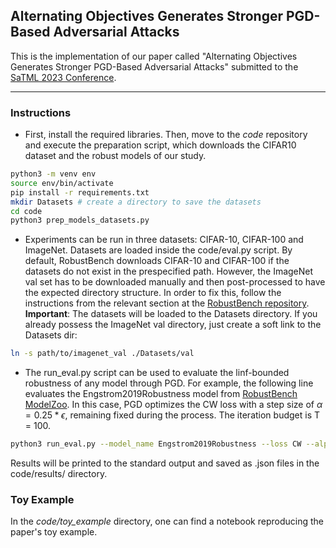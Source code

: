 ## Alternating Objectives Generates Stronger PGD-Based Adversarial Attacks

This is the implementation of our paper called "Alternating Objectives Generates Stronger PGD-Based Adversarial Attacks" submitted to the [SaTML 2023 Conference](https://satml.org/#). 

---

### Instructions

+ First, install the required libraries. Then, move to the *code* repository and execute the preparation script, which downloads the CIFAR10 dataset and the robust models of our study.

```bash
python3 -m venv env 
source env/bin/activate 
pip install -r requirements.txt
mkdir Datasets # create a directory to save the datasets 
cd code
python3 prep_models_datasets.py
```

+ Experiments can be run in three datasets: CIFAR-10, CIFAR-100 and ImageNet. Datasets are loaded inside the code/eval.py script. By default, RobustBench downloads CIFAR-10 and CIFAR-100 if the datasets do not exist in the prespecified path. However, the ImageNet val set has to be downloaded manually and then post-processed to have the expected directory structure. In order to fix this, follow the instructions from the relevant section at the [RobustBench repository](https://github.com/RobustBench/robustbench). 
**Important**: The datasets will be loaded to the Datasets directory. If you already possess the ImageNet val directory, just create a soft link to the Datasets dir:
```bash
ln -s path/to/imagenet_val ./Datasets/val 
```

+ The run_eval.py script can be used to evaluate the linf-bounded robustness of any model through PGD. For example, the following line evaluates the Engstrom2019Robustness model from [RobustBench ModelZoo](https://github.com/RobustBench/robustbench). In this case, PGD optimizes the CW loss with a step size of $\alpha = 0.25 * \epsilon$, remaining fixed during the process. The iteration budget is T = 100.

```bash
python3 run_eval.py --model_name Engstrom2019Robustness --loss CW --alpha_eps_ratio 0.25 --step_schedule None --iterations 100 --dataset CIFAR10
```

Results will be printed to the standard output and saved as .json files in the code/results/ directory.

### Toy Example 

In the *code/toy_example* directory, one can find a notebook reproducing the paper's toy example.